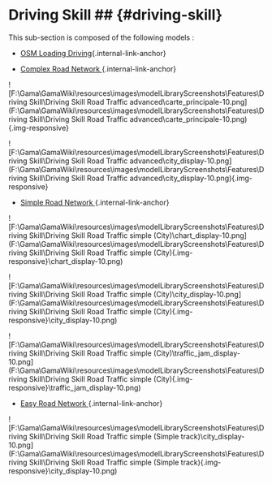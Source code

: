 # Driving Skill ## {#driving-skill}

This sub-section is composed of the following models :

* [OSM Loading Driving](references#DrivingSkillOSMLoadingDriving){.internal-link-anchor}

* [Complex Road Network ](references#DrivingSkillRoadTrafficadvanced){.internal-link-anchor}

![F:\Gama\GamaWiki\resources\images\modelLibraryScreenshots\Features\Driving Skill\Driving Skill Road Traffic advanced\carte_principale-10.png](F:\Gama\GamaWiki\resources\images\modelLibraryScreenshots\Features\Driving Skill\Driving Skill Road Traffic advanced\carte_principale-10.png){.img-responsive}

![F:\Gama\GamaWiki\resources\images\modelLibraryScreenshots\Features\Driving Skill\Driving Skill Road Traffic advanced\city_display-10.png](F:\Gama\GamaWiki\resources\images\modelLibraryScreenshots\Features\Driving Skill\Driving Skill Road Traffic advanced\city_display-10.png){.img-responsive}

* [Simple Road Network ](references#DrivingSkillRoadTrafficsimpleCity){.internal-link-anchor}

![F:\Gama\GamaWiki\resources\images\modelLibraryScreenshots\Features\Driving Skill\Driving Skill Road Traffic simple (City)\chart_display-10.png](F:\Gama\GamaWiki\resources\images\modelLibraryScreenshots\Features\Driving Skill\Driving Skill Road Traffic simple (City){.img-responsive}\chart_display-10.png)

![F:\Gama\GamaWiki\resources\images\modelLibraryScreenshots\Features\Driving Skill\Driving Skill Road Traffic simple (City)\city_display-10.png](F:\Gama\GamaWiki\resources\images\modelLibraryScreenshots\Features\Driving Skill\Driving Skill Road Traffic simple (City){.img-responsive}\city_display-10.png)

![F:\Gama\GamaWiki\resources\images\modelLibraryScreenshots\Features\Driving Skill\Driving Skill Road Traffic simple (City)\traffic_jam_display-10.png](F:\Gama\GamaWiki\resources\images\modelLibraryScreenshots\Features\Driving Skill\Driving Skill Road Traffic simple (City){.img-responsive}\traffic_jam_display-10.png)

* [Easy Road Network ](references#DrivingSkillRoadTrafficsimpleSimpletrack){.internal-link-anchor}

![F:\Gama\GamaWiki\resources\images\modelLibraryScreenshots\Features\Driving Skill\Driving Skill Road Traffic simple (Simple track)\city_display-10.png](F:\Gama\GamaWiki\resources\images\modelLibraryScreenshots\Features\Driving Skill\Driving Skill Road Traffic simple (Simple track){.img-responsive}\city_display-10.png)